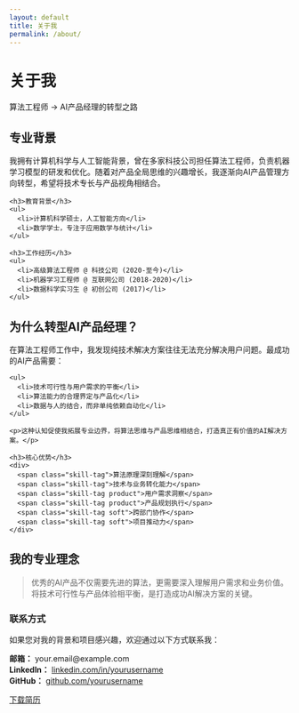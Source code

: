 ```yaml
---
layout: default
title: 关于我
permalink: /about/
---
```


<div class="banner">
  <h1>关于我</h1>
  <p>算法工程师 → AI产品经理的转型之路</p>
</div>

<div class="two-column">
  <div>
    <h2>专业背景</h2>
    <p>我拥有计算机科学与人工智能背景，曾在多家科技公司担任算法工程师，负责机器学习模型的研发和优化。随着对产品全局思维的兴趣增长，我逐渐向AI产品管理方向转型，希望将技术专长与产品视角相结合。</p>
    
    <h3>教育背景</h3>
    <ul>
      <li>计算机科学硕士，人工智能方向</li>
      <li>数学学士，专注于应用数学与统计</li>
    </ul>
    
    <h3>工作经历</h3>
    <ul>
      <li>高级算法工程师 @ 科技公司 (2020-至今)</li>
      <li>机器学习工程师 @ 互联网公司 (2018-2020)</li>
      <li>数据科学实习生 @ 初创公司 (2017)</li>
    </ul>
  </div>
  
  <div>
    <h2>为什么转型AI产品经理？</h2>
    <p>在算法工程师工作中，我发现纯技术解决方案往往无法充分解决用户问题。最成功的AI产品需要：</p>
    
    <ul>
      <li>技术可行性与用户需求的平衡</li>
      <li>算法能力的合理界定与产品化</li>
      <li>数据与人的结合，而非单纯依赖自动化</li>
    </ul>
    
    <p>这种认知促使我拓展专业边界，将算法思维与产品思维相结合，打造真正有价值的AI解决方案。</p>
    
    <h3>核心优势</h3>
    <div>
      <span class="skill-tag">算法原理深刻理解</span>
      <span class="skill-tag">技术与业务转化能力</span>
      <span class="skill-tag product">用户需求洞察</span>
      <span class="skill-tag product">产品规划执行</span>
      <span class="skill-tag soft">跨部门协作</span>
      <span class="skill-tag soft">项目推动力</span>
    </div>
  </div>
</div>

<div class="feature-section">
  <h2>我的专业理念</h2>
  <blockquote>
    优秀的AI产品不仅需要先进的算法，更需要深入理解用户需求和业务价值。将技术可行性与产品体验相平衡，是打造成功AI解决方案的关键。
  </blockquote>
</div>

<div class="card">
  <h3>联系方式</h3>
  <p>如果您对我的背景和项目感兴趣，欢迎通过以下方式联系我：</p>
  <p>
    <strong>邮箱：</strong> your.email@example.com<br>
    <strong>LinkedIn：</strong> <a href="https://linkedin.com/in/yourusername">linkedin.com/in/yourusername</a><br>
    <strong>GitHub：</strong> <a href="https://github.com/yourusername">github.com/yourusername</a>
  </p>
  <a href="/assets/files/resume.pdf" class="btn">下载简历</a>
</div> 